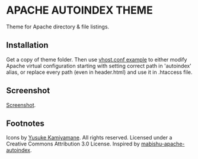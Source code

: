 # APACHE AUTOINDEX THEME
Theme for Apache directory & file listings.
## Installation
Get a copy of theme folder. Then use [vhost.conf example](https://github.com/fuchcz/apache-autoindex-theme/blob/master/vhost.conf) to either modify Apache virtual configuration starting with setting correct path in 'autoindex' alias, or replace every path (even in header.html) and use it in .htaccess file.
## Screenshot
[Screenshot](http://fuch.cz/images/apache-autoindex-theme-screenshot1.jpg).
## Footnotes
Icons by [Yusuke Kamiyamane](http://p.yusukekamiyamane.com/). All rights reserved. Licensed under a Creative Commons Attribution 3.0 License.
Inspired by [mabishu-apache-autoindex](https://github.com/frandieguez/mabishu-apache-autoindex).